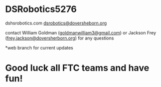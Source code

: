 # DSRobotics5276

dshsrobotics.com
dsrobotics@doversheborn.org

contact William Goldman (goldmanwilliam3@gmail.com) or Jackson Frey (frey.jackson@doversherborn.org) for any questions

*web branch for current updates

# Good luck all FTC teams and have fun!
